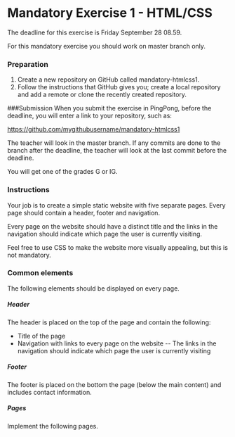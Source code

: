 # Mandatory Exercise 1 - HTML/CSS
The deadline for this exercise is Friday September 28 08.59.

For this mandatory exercise ​you should work on master branch only​.

### Preparation

1. Create a new repository on GitHub called mandatory-htmlcss1​.
2. Follow the instructions that GitHub gives you; create a local repository and add a remote
or clone the recently created repository.

###Submission
When you submit the exercise in PingPong, before the deadline, you will enter a link to your repository, such as:

https://github.com/mygithubusername/mandatory-htmlcss1

The teacher will look in the master branch​. If any commits are done to the branch  after the deadline, the teacher will look at the last commit before the deadline.

You will get one of the grades G​ or IG​.

### Instructions
Your job is to create a simple static website with five separate pages. Every page should contain a header, footer and navigation.

Every page on the website should have a distinct title and the links in the navigation should indicate which page the user is currently visiting.

Feel free to use CSS to make the website more visually appealing, but this is not mandatory.

### Common elements
The following elements should be displayed on every page.

##### Header
The header is placed on the top of the page and contain the following:

 - Title of the page
 - Navigation with links to every page on the website
 --  The links in the navigation should indicate which page the user is currently visiting
##### Footer
The footer is placed on the bottom the page (below the main content) and includes contact information.
##### Pages
Implement the following pages.
